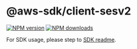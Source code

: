 # @aws-sdk/client-sesv2

[![NPM version](https://img.shields.io/npm/v/@aws-sdk/client-sesv2/rc.svg)](https://www.npmjs.com/package/@aws-sdk/client-sesv2)
[![NPM downloads](https://img.shields.io/npm/dm/@aws-sdk/client-sesv2.svg)](https://www.npmjs.com/package/@aws-sdk/client-sesv2)

For SDK usage, please step to [SDK readme](https://github.com/aws/aws-sdk-js-v3).
